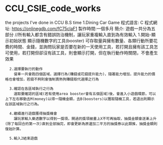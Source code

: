 # CCU_CSIE_code_works
the projects I've done in CCU B.S time
1.Dining Car Game
程式語言: C
程式網址: https://onlinegdb.com/fC75claF1
製作時間:一個多月
簡介:  遊戲一共分為五部分  //所有輸入都含有錯誤防治機制，讓玩家重複輸入直到為有效輸入
      1.開始-顯示初始狀態
          顯示隨機數字的工具(booster) 可存取量與擁有數量、各類行動所要花費的時間、金錢，並詢問玩家是否要在新的一天使用工具，若打開且擁有該工具怎可使用，若打開但卻沒有該工具，則會顯示打開，但在執行動作時關閉，不會產生效果
                        
      2.選擇要執行的動作
        餐車一共會跑四個區域，選擇行為(賺錢或花錢提升能力)，隨著能力增加，提升能力的價格也會增加，若錢不夠則會強制賣熱狗賺錢取代選擇之行為
        
      3.確認在各區域執行之行為
        選取要確認的區域(若有使用area booster會有五個區域)後，會進入小遊戲環節，可以上下左右移動去M(money)以得一隨機金額，去B(boosters)以獲取隨機工具，若退出則顯示在該區域執行之行為。  
      
      4.繼續進行遊戲獲得抽獎機會
        讓玩家輸入樂透數字以得到一獎項，開過的獎項被畫上X不可再抽取，抽獎金額會逐漸上升(除了每回合的第一次)直到全部抽完，即會更新為原邊加二平方的抽獎券以此類推，抽獎金額則復始計算。
      
      5.輸入2結束遊戲







